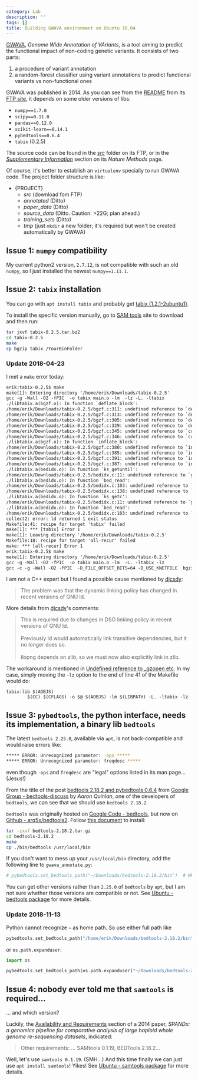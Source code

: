 ```yaml
---
category: Lab
description: ''
tags: []
title: Building GWAVA environment on Ubuntu 16.04
---
```


[GWAVA](https://www.sanger.ac.uk/sanger/StatGen_Gwava), _Genome Wide Annotation of VAriants_, is a tool aiming to predict the functional impact of non-coding genetic variants. It consists of two parts:

1. a procedure of variant annotation
2. a random-forest classifier using variant annotations to predict functional variants vs non-functional ones

GWAVA was published in 2014. As you can see from the [README](ftp://ftp.sanger.ac.uk/pub/resources/software/gwava/v1.0/README) from its [FTP site](ftp://ftp.sanger.ac.uk/pub/resources/software/gwava/v1.0/), it depends on some older versions of libs:

- `numpy==1.7.0`
- `scipy==0.11.0`
- `pandas==0.12.0`
- `scikit-learn==0.14.1`
- `pybedtools==0.6.4`
- `tabix` (0.2.5)

The source code can be found in the [_src_](ftp://ftp.sanger.ac.uk/pub/resources/software/gwava/v1.0/src/) folder on its FTP, or in the [_Supplementary Information_](http://www.nature.com/nmeth/journal/v11/n3/full/nmeth.2832.html#/supplementary-information) section on its _Nature Methods_ page.

Of course, it's better to establish an `virtualenv` specially to run GWAVA code. The project folder structure is like:

- {PROJECT}
    - _src_ (download fom FTP)
    - _annotated_ (Ditto)
    - _paper_data_ (Ditto)
    - _source_data_ (Ditto. Caution: >22G; plan ahead.)
    - _training_sets_ (Ditto)
    - _tmp_ (just `mkdir` a new folder; it's required but won't be created automatically by GWAVA)

## Issue 1: `numpy` compatibility

My current python2 version, `2.7.12`, is not compatible with such an old `numpy`, so I just installed the newest `numpy==1.11.1`.

## Issue 2: `tabix` installation

You can go with `apt install tabix` and probably get [tabix (1.2.1-2ubuntu1)](http://packages.ubuntu.com/xenial/tabix).

To install the specific version manually, go to [SAM tools](https://sourceforge.net/projects/samtools/files/tabix/) site to download and then run:

```bash
tar jxvf tabix-0.2.5.tar.bz2
cd tabix-0.2.5
make
cp bgzip tabix /YourBinFolder
```

### Update 2018-04-23

I met a `make` error today:

```txt
erik:tabix-0.2.5$ make
make[1]: Entering directory '/home/erik/Downloads/tabix-0.2.5'
gcc -g -Wall -O2 -fPIC  -o tabix main.o -lm  -lz -L. -ltabix
./libtabix.a(bgzf.o): In function `deflate_block':
/home/erik/Downloads/tabix-0.2.5/bgzf.c:311: undefined reference to `deflate'
/home/erik/Downloads/tabix-0.2.5/bgzf.c:313: undefined reference to `deflateEnd'
/home/erik/Downloads/tabix-0.2.5/bgzf.c:305: undefined reference to `deflateInit2_'
/home/erik/Downloads/tabix-0.2.5/bgzf.c:329: undefined reference to `deflateEnd'
/home/erik/Downloads/tabix-0.2.5/bgzf.c:345: undefined reference to `crc32'
/home/erik/Downloads/tabix-0.2.5/bgzf.c:346: undefined reference to `crc32'
./libtabix.a(bgzf.o): In function `inflate_block':
/home/erik/Downloads/tabix-0.2.5/bgzf.c:380: undefined reference to `inflateInit2_'
/home/erik/Downloads/tabix-0.2.5/bgzf.c:385: undefined reference to `inflate'
/home/erik/Downloads/tabix-0.2.5/bgzf.c:391: undefined reference to `inflateEnd'
/home/erik/Downloads/tabix-0.2.5/bgzf.c:387: undefined reference to `inflateEnd'
./libtabix.a(bedidx.o): In function `ks_getuntil':
/home/erik/Downloads/tabix-0.2.5/bedidx.c:11: undefined reference to `gzread'
./libtabix.a(bedidx.o): In function `bed_read':
/home/erik/Downloads/tabix-0.2.5/bedidx.c:103: undefined reference to `gzdopen'
/home/erik/Downloads/tabix-0.2.5/bedidx.c:138: undefined reference to `gzclose'
./libtabix.a(bedidx.o): In function `ks_getc':
/home/erik/Downloads/tabix-0.2.5/bedidx.c:11: undefined reference to `gzread'
./libtabix.a(bedidx.o): In function `bed_read':
/home/erik/Downloads/tabix-0.2.5/bedidx.c:103: undefined reference to `gzopen64'
collect2: error: ld returned 1 exit status
Makefile:41: recipe for target 'tabix' failed
make[1]: *** [tabix] Error 1
make[1]: Leaving directory '/home/erik/Downloads/tabix-0.2.5'
Makefile:18: recipe for target 'all-recur' failed
make: *** [all-recur] Error 1
erik:tabix-0.2.5$ make
make[1]: Entering directory '/home/erik/Downloads/tabix-0.2.5'
gcc -g -Wall -O2 -fPIC  -o tabix main.o -lm  -L. -ltabix -lz
gcc -c -g -Wall -O2 -fPIC  -D_FILE_OFFSET_BITS=64 -D_USE_KNETFILE  bgzip.c -o bgzip.o
```

I am not a C++ expert but I found a possible cause mentioned by [djcsdy](https://github.com/djcsdy/swfmill/issues/37#issuecomment-336618361):

> The problem was that the dynamic linking policy has changed in recent versions of GNU ld.

More details from [djcsdy](https://github.com/djcsdy/swfmill/commit/ecc04cfbd658d24ffd7de67d34963b2ee1aafb36)'s comments:

> This is required due to changes in DSO linking policy in recent versions of GNU ld.  
> <br/>
> Previously ld would automatically link transitive dependencies, but it no longer does so.  
> <br/>
> libpng depends on zlib, so we must now also explicitly link in zlib.  

The workaround is mentioned in [Undefined reference to _gzopen etc](https://stackoverflow.com/a/13149696). In my case, simply moving the `-lz` option to the end of line 41 of the Makefile would do:

```make
tabix:lib $(AOBJS)
		$(CC) $(CFLAGS) -o $@ $(AOBJS) -lm $(LIBPATH) -L. -ltabix -lz
```

## Issue 3: `pybedtools`, the python interface, needs its implementation, a binary lib `bedtools`

The latest `bedtools 2.25.0`, available via `apt`, is not back-compatible and would raise errors like:

```bash
***** ERROR: Unrecognized parameter: -ops *****
***** ERROR: Unrecognized parameter: freqdesc *****
```

even though `-ops` and `freqdesc` are "legal" options listed in its man page... (Jesus!)

From the title of the post [bedtools 2.18.2 and pybedtools 0.6.4](https://groups.google.com/forum/#!topic/bedtools-discuss/8kfkutrodKI) from [Google Group - bedtools-discuss](https://groups.google.com/forum/#!forum/bedtools-discuss) by _Aaron Quinlan_, one of the developers of `bedtools`, we can see that we should use `bedtools 2.18.2`.

`bedtools` was originally hosted on [Google Code - bedtools](https://code.google.com/archive/p/bedtools/), but now on [Github - arq5x/bedtools2](https://github.com/arq5x/bedtools2/releases). Follow [this document](http://gensoft.pasteur.fr/docs/bedtools/2.19.1/content/installation.html) to install:

```bash
tar -zxvf bedtools-2.18.2.tar.gz
cd bedtools-2.18.2
make
cp ./bin/bedtools /usr/local/bin
```

If you don't want to mess up your `/usr/local/bin` directory, add the following line to `gwava_annotate.py`:

```python
# pybedtools.set_bedtools_path("~/Downloads/bedtools-2.18.2/bin")  # WRONG. See update 2018-11-13
```

You can get other versions rather than `2.25.0` of `bedtools` by `apt`, but I am not sure whether those versions are compatible or not. See [Ubuntu - bedtools package](https://launchpad.net/ubuntu/+source/bedtools) for more details.

### Update 2018-11-13

Python cannot recognize `~` as home path. So use either full path like

```python
pybedtools.set_bedtools_path("/home/erik/Downloads/bedtools-2.18.2/bin")
```

or `os.path.expanduser`:

```python
import os

pybedtools.set_bedtools_path(os.path.expanduser("~/Downloads/bedtools-2.18.2/bin"))
```

## Issue 4: nobody ever told me that `samtools` is required...

... and which version?

Luckily, the [Availability and Requirements](http://bmcresnotes.biomedcentral.com/articles/10.1186/1756-0500-7-618#Sec16) section of a 2014 paper, _SPANDx: a genomics pipeline for comparative analysis of large haploid whole genome re-sequencing datasets_, indicated:

> Other requirements: ... SAMtools 0.1.19, BEDTools 2.18.2...

Well, let's use `samtools 0.1.19`. (SMH...) And this time finally we can just use `apt install samtools`! Yikes! See [Ubuntu - samtools package](https://launchpad.net/ubuntu/+source/samtools) for more details.